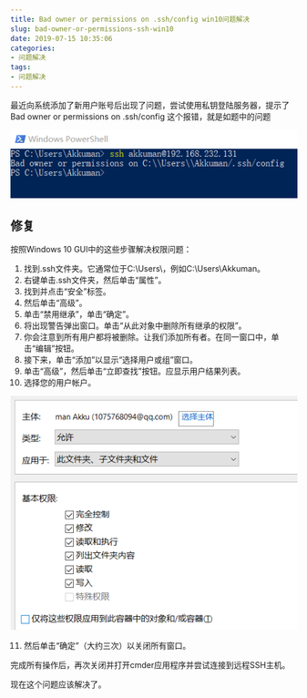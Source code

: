 ```yaml
---
title: Bad owner or permissions on .ssh/config win10问题解决
slug: bad-owner-or-permissions-ssh-win10
date: 2019-07-15 10:35:06
categories: 
- 问题解决
tags: 
- 问题解决
---
```



最近向系统添加了新用户账号后出现了问题，尝试使用私钥登陆服务器，提示了 Bad owner or permissions on .ssh/config 这个报错，就是如题中的问题


![](https://raw.githubusercontent.com/akkuman/pic/master/img/1106918-20190715102859616-1893463244.png)

<!--more-->

## 修复

按照Windows 10 GUI中的这些步骤解决权限问题：

1. 找到.ssh文件夹。它通常位于C:\Users\，例如C:\Users\Akkuman。
2. 右键单击.ssh文件夹，然后单击“属性”。
3. 找到并点击“安全”标签。
4. 然后单击“高级”。
5. 单击“禁用继承”，单击“确定”。
6. 将出现警告弹出窗口。单击“从此对象中删除所有继承的权限”。
7. 你会注意到所有用户都将被删除。让我们添加所有者。在同一窗口中，单击“编辑”按钮。
8. 接下来，单击“添加”以显示“选择用户或组”窗口。
9. 单击“高级”，然后单击“立即查找”按钮。应显示用户结果列表。
10. 选择您的用户帐户。

![](https://raw.githubusercontent.com/akkuman/pic/master/img/微信截图_20190715111545.png)

11. 然后单击“确定”（大约三次）以关闭所有窗口。

完成所有操作后，再次关闭并打开cmder应用程序并尝试连接到远程SSH主机。

现在这个问题应该解决了。